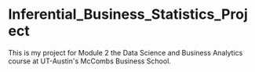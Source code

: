 # Inferential_Business_Statistics_Project
This is my project for Module 2 the Data Science and Business Analytics course at UT-Austin's McCombs Business School.
